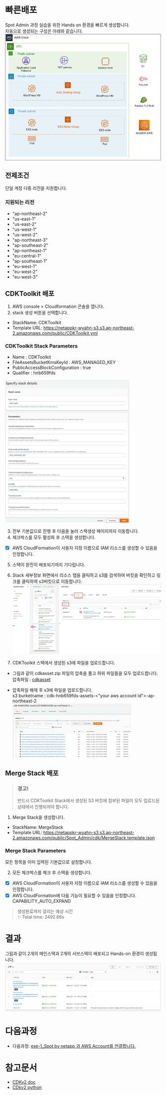 # 빠른배포

Spot Admin 과정 실습을 위한 Hands on 환경을 빠르게 생성합니다. </br>
자동으로 생성되는 구성은 아래와 같습니다. </br>
![Architecture](./Images/Architecture.png)

## 전제조건

단일 계정 다중 리전을 지원합니다.

### 지원되는 리전

- "ap-northeast-2"
- "us-east-1"
- "us-east-2"
- "us-west-1"
- "us-west-2"
- "ap-northeast-3"
- "ap-southeast-2"
- "ap-northeast-1"
- "eu-central-1"
- "ap-southeast-1"
- "eu-west-1"
- "eu-west-2"
- "eu-west-3"

## CDKToolkit 배포

1. AWS console > Cloudformation 콘솔을 엽니다.
2. stack 생성 버튼을 선택합니다.

- StackName: CDKToolkit
- Template URL: <https://netappkr-wyahn-s3.s3.ap-northeast-2.amazonaws.com/public/CDKToolkit.yml>

### CDKToolkit Stack Parameters

- Name : CDKToolkit
- FileAssetsBucketKmsKeyId : AWS_MANAGED_KEY
- PublicAccessBlockConfiguration : true
- Qualifier : hnb659fds </br>
<img width="80%" height="80%" src="./Images/cdktoolkit.png">

3. 전부 기본값으로 진행 후 다음을 눌러 스택생성 페이지까지 이동합니다.
4. 체크박스를 모두 활성화 후 스택을 생성합니다.

- [X] AWS CloudFormation이 사용자 지정 이름으로 IAM 리소스를 생성할 수 있음을 인정합니다.

5. 스택이 완전히 배포되기까지 기다립니다.

6. Stack 세부정보 화면에서 리소스 탭을 클릭하고 s3를 검색하여 버킷을 확인하고 링크를 클릭하여 s3버킷으로 이동합니다. </br>
![find-s3](./Images/find-s3.png)

7. CDKToolkit 스택에서 생성된 s3에 파일을 업로드합니다.

- 그림과 같이 cdkasset.zip 파일의 압축을 풀고 하위 파일들을 모두 업로드합니다.</br>
  압축파일 : [cdkasset](./cdk_asset.zip)

- 압축파일 해제 후 s3에 파일을 업로드합니다. </br>
  s3 burketname : cdk-hnb659fds-assets-<"your aws account id">-ap-northeast-2 </br>
  <img width="80%" height="80%" src="./Images/s3view.png">

## Merge Stack 배포

> ### 경고!
> 반드시 CDKToolkit Stack에서 생성된 S3 버킷에 첨부된 파일이 모두 업로드된 상태에서 진행되어야 합니다.

1. Merge Stack을 생성합니다.

- StackName: MergeStack </br>
- Template URL: <https://netappkr-wyahn-s3.s3.ap-northeast-2.amazonaws.com/public/Spot_Admin/cdk/MergeStack.template.json>

### Merge Stack Parameters

모든 항목을 이미 입력된 기본값으로 설정합니다.

2. 모든 체크박스를 체크 후 스택을 생성합니다.

- [X] AWS CloudFormation이 사용자 지정 이름으로 IAM 리소스를 생성할 수 있음을 인정합니다.
- [X] AWS CloudFormation에 다음 기능이 필요할 수 있음을 인정합니다. CAPABILITY_AUTO_EXPAND

> 생성완료까지 걸리는 예상 시간 </br>
> ✨  Total time: 2492.66s

# 결과

그림과 같이 2개의 메인스택과 2개의 서브스택이 배포되고 Hands-on 환경이 생성됩니다.</br>
![image](./Images/stackview.png)

# 다음과정

- 다음과정: [exe-1_Spot by netapp 과 AWS Account를 연결합니다.](../exercise/exercise-1/1-1_ConnectAccount.md)

# 참고문서

- [CDKv2 doc](https://docs.aws.amazon.com/cdk/v2/guide/parameters.html)
- [CDkv2 python](https://docs.aws.amazon.com/cdk/api/v2/python/aws_cdk.aws_eks/CfnAddon.html)
